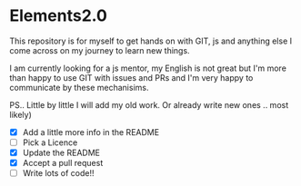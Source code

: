 # Elements2.0

This repository is for myself to get hands on with GIT, js and anything else I come across on my journey to learn new things.

I am currently looking for a js mentor, my English is not great but I'm more than happy to use GIT with issues and PRs and I'm very happy to communicate by these mechanisims. 

PS..
Little by little I will add my old work. Or already write new ones .. most likely)

- [X] Add a little more info in the README
- [ ] Pick a Licence
- [X] Update the README
- [X] Accept a pull request
- [ ] Write lots of code!!
